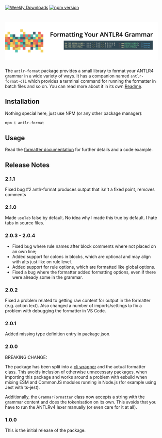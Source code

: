[![Weekly Downloads](https://img.shields.io/npm/dw/antlr-format?style=for-the-badge&color=blue)](https://www.npmjs.com/package/antlr-format)
[![npm version](https://img.shields.io/npm/v/antlr-format?style=for-the-badge&color=yellow)](https://www.npmjs.com/package/antlr-format)

# <img src="https://raw.githubusercontent.com/mike-lischke/antlr-format/master/images/formatter-title.png" alt="antlr-format">

The `antlr-format` package provides a small library to format your ANTLR4 grammar in a wide variety of ways. It has a companion named `antlr-format-cli` which provides a terminal command for running the formatter in batch files and so on. You can read more about it in its own [Readme](cli/ReadMe.md).

## Installation

Nothing special here, just use NPM (or any other package manager):

```bash
npm i antlr-format
```

## Usage

Read the [formatter documentation](doc/formatting.md) for further details and a code example.

## Release Notes

### 2.1.1

Fixed bug #2 antlr-format produces output that isn't a fixed point, removes comments

### 2.1.0

Made `useTab` false by default. No idea why I made this true by default. I hate tabs in source files.

### 2.0.3 - 2.0.4

- Fixed bug where rule names after block comments where not placed on an own line;
- Added support for colons in blocks, which are optional and may align with alts just like on rule level.
- Added support for rule options, which are formatted like global options.
- Fixed a bug where the formatter added formatting options, even if there were already some in the grammar.

### 2.0.2

Fixed a problem related to getting raw content for output in the formatter (e.g. action text). Also changed a number of imports/settings to fix a problem with debugging the formatter in VS Code.

### 2.0.1

Added missing type definition entry in package.json.

### 2.0.0

BREAKING CHANGE:

The package has been split into a [cli wrapper](https://www.npmjs.com/package/antlr-format-cli) and the actual formatter class. This avoids inclusion of otherwise unnecessary packages, when importing this package and works around a problem with esbuild when mixing ESM and CommonJS modules running in Node.js (for example using Jest with ts-jest).

Additionally, the `GrammarFormatter` class now accepts a string with the grammar content and does the tokenisation on its own. This avoids that you have to run the ANTLRv4 lexer manually (or even care for it at all).

### 1.0.0

This is the initial release of the package.
